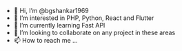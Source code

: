 - 👋 Hi, I’m @bgshankar1969
- 👀 I’m interested in PHP, Python, React and Flutter
- 🌱 I’m currently learning Fast API
- 💞️ I’m looking to collaborate on any project in these areas
- 📫 How to reach me ...

<!---
bgshankar1969/bgshankar1969 is a ✨ special ✨ repository because its `README.md` (this file) appears on your GitHub profile.
You can click the Preview link to take a look at your changes.
--->
